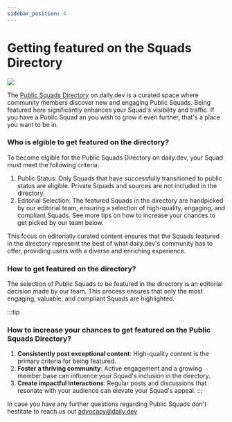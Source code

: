 ```yaml
---
sidebar_position: 4
---
```


# Getting featured on the Squads Directory

![](https://daily-now-res.cloudinary.com/image/upload/v1707232156/docs/daily.dev_-_squads.png)

The [Public Squads Directory](https://app.daily.dev/squads) on daily.dev is a curated space where community members discover new and engaging Public Squads. Being featured here significantly enhances your Squad's visibility and traffic. If you have a Public Squad an you wish to grow it even further, that's a place you want to be in. 

### Who is elgible to get featured on the directory?

To become elgible for the Public Squads Directory on daily.dev, your Squad must meet the following criteria:

1. Public Status: Only Squads that have successfully transitioned to public status are eligible. Private Squads and sources are not included in the directory.
2. Editorial Selection: The featured Squads in the directory are handpicked by our editorial team, ensuring a selection of high-quality, engaging, and compliant Squads. See more tips on how to increase your chances to get picked by our team below.

This focus on editorially curated content ensures that the Squads featured in the directory represent the best of what daily.dev's community has to offer, providing users with a diverse and enriching experience.

### How to get featured on the directory?

The selection of Public Squads to be featured in the directory is an editorial decision made by our team. This process ensures that only the most engaging, valuable, and compliant Squads are highlighted.

:::tip
### How to increase your chances to get featured on the Public Squads Directory?

1. **Consistently post exceptional content**: High-quality content is the primary criteria for being featured.
2. **Foster a thriving community**: Active engagement and a growing member base can influence your Squad's inclusion in the directory.
3. **Create impactful interactions**: Regular posts and discussions that resonate with your audience can elevate your Squad's appeal.
:::

In case you have any further questions regarding Public Squads don't hestitate to reach us out advocacy@daily.dev